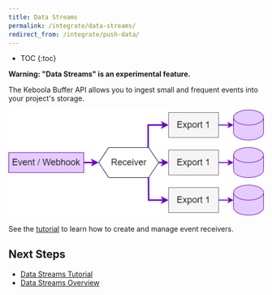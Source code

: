 ```yaml
---
title: Data Streams
permalink: /integrate/data-streams/
redirect_from: /integrate/push-data/
---
```


* TOC
{:toc}

**Warning: "Data Streams" is an experimental feature.**

The Keboola Buffer API allows you to ingest small and frequent events into your project's storage.

![data streams diagram](./push_data.drawio.png)

See the [tutorial](/integrate/data-streams/tutorial/) to learn how to create and manage event receivers.

## Next Steps
- [Data Streams Tutorial](/integrate/data-streams/tutorial/)
- [Data Streams Overview](/integrate/data-streams/overview/)
